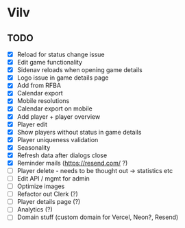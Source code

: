 # Vilv

## TODO
- [x] Reload for status change issue
- [x] Edit game functionality
- [x] Sidenav reloads when opening game details
- [x] Logo issue in game details page
- [x] Add from RFBA
- [x] Calendar export
- [x] Mobile resolutions
- [x] Calendar export on mobile
- [x] Add player + player overview
- [x] Player edit
- [x] Show players without status in game details
- [x] Player uniqueness validation
- [x] Seasonality
- [x] Refresh data after dialogs close
- [x] Reminder mails (https://resend.com/ ?)
- [ ] Player delete - needs to be thought out -> statistics etc
- [ ] Edit API / mgmt for admin
- [ ] Optimize images
- [ ] Refactor out Clerk (?)
- [ ] Player details page (?)
- [ ] Analytics (?)
- [ ] Domain stuff (custom domain for Vercel, Neon?, Resend)
